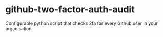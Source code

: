 github-two-factor-auth-audit
============================

Configurable python script that checks 2fa for every Github user in your organisation

